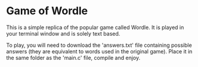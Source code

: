 # Game of Wordle

This is a simple replica of the popular game called Wordle. It is played in your terminal window and is solely text based.

To play, you will need to download the 'answers.txt' file containing possible answers (they are equivalent to words used in the original game). Place it in the same folder as the 'main.c' file, compile and enjoy.
